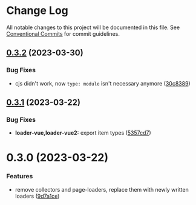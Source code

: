 # Change Log

All notable changes to this project will be documented in this file.
See [Conventional Commits](https://conventionalcommits.org) for commit guidelines.

## [0.3.2](https://github.com/IDuxFE/archive/compare/v0.3.1...v0.3.2) (2023-03-30)

### Bug Fixes

- cjs didn't work, now `type: module` isn't necessary anymore ([30c8389](https://github.com/IDuxFE/archive/commit/30c83898e921a44d308692193c1b785688c2c650))

## [0.3.1](https://github.com/IDuxFE/archive/compare/v0.3.0...v0.3.1) (2023-03-22)

### Bug Fixes

- **loader-vue,loader-vue2:** export item types ([5357cd7](https://github.com/IDuxFE/archive/commit/5357cd7b8a95c3a8e8eeb098aa89162395f8667f))

# 0.3.0 (2023-03-22)

### Features

- remove collectors and page-loaders, replace them with newly written loaders ([9d7a1ce](https://github.com/IDuxFE/archive/commit/9d7a1ce04a4bc11b50601b106cef98ee85aaa069))
